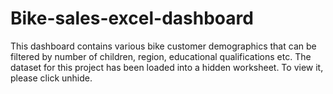 # Bike-sales-excel-dashboard
This dashboard contains various bike customer demographics that can be filtered by number of children, region, educational qualifications etc.
The dataset for this project has been loaded into a hidden worksheet. To view it, please click unhide.
